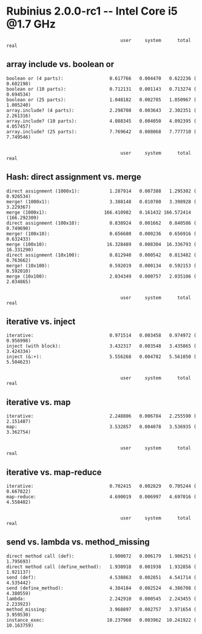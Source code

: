 Rubinius 2.0.0-rc1 -- Intel Core i5 @1.7 GHz
============================================


                                              user     system      total        real
array include vs. boolean or
----------------------------

    boolean or (4 parts):                 0.617766   0.004470   0.622236 (  0.602198)
    boolean or (10 parts):                0.712131   0.001143   0.713274 (  0.694534)
    boolean or (25 parts):                1.048182   0.002785   1.050967 (  1.005240)
    array.include? (4 parts):             2.298708   0.003643   2.302351 (  2.261316)
    array.include? (10 parts):            4.088345   0.004050   4.092395 (  4.057457)
    array.include? (25 parts):            7.769642   0.008068   7.777710 (  7.749546)


                                              user     system      total        real
Hash: direct assignment vs. merge
---------------------------------

    direct assignment (1000x1):           1.287914   0.007388   1.295302 (  0.926534)
    merge! (1000x1):                      3.388148   0.010780   3.398928 (  3.229367)
    merge (1000x1):                     166.410982   0.161432 166.572414 (166.292309)
    direct assignment (100x10):           0.838924   0.001662   0.840586 (  0.749690)
    merge! (100x10):                      0.656680   0.000236   0.656916 (  0.632433)
    merge (100x10):                      16.328489   0.008304  16.336793 ( 16.331290)
    direct assignment (10x100):           0.812940   0.000542   0.813482 (  0.763662)
    merge! (10x100):                      0.592019   0.000134   0.592153 (  0.592010)
    merge (10x100):                       2.034349   0.000757   2.035106 (  2.034865)


                                              user     system      total        real
iterative vs. inject
--------------------

    iterative:                            0.971514   0.003458   0.974972 (  0.956998)
    inject (with block):                  3.432317   0.003548   3.435865 (  3.424334)
    inject (&:+):                         5.556268   0.004782   5.561050 (  5.504623)


                                              user     system      total        real
iterative vs. map
-----------------

    iterative:                            2.248806   0.006784   2.255590 (  2.151487)
    map:                                  3.532857   0.004078   3.536935 (  3.362754)


                                              user     system      total        real
iterative vs. map-reduce
------------------------

    iterative:                            0.702415   0.002829   0.705244 (  0.667822)
    map-reduce:                           4.690019   0.006997   4.697016 (  4.558402)


                                              user     system      total        real
send vs. lambda vs. method_missing
----------------------------------

    direct method call (def):             1.900072   0.006179   1.906251 (  1.795693)
    direct method call (define_method):   1.930918   0.001938   1.932856 (  1.921137)
    send (def):                           4.538863   0.002851   4.541714 (  4.535442)
    send (define_method):                 4.384184   0.002524   4.386708 (  4.380559)
    lambda:                               2.242910   0.000545   2.243455 (  2.233923)
    method_missing:                       3.968897   0.002757   3.971654 (  3.959530)
    instance_exec:                       10.237960   0.003962  10.241922 ( 10.163759)
